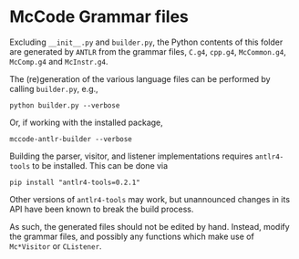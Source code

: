 # McCode Grammar files
Excluding `__init__.py` and `builder.py`, the Python
contents of this folder are generated by `ANTLR`
from the grammar files, `C.g4`, `cpp.g4`, `McCommon.g4`,
`McComp.g4` and `McInstr.g4`.

The (re)generation of the various language files can be performed by
calling `builder.py`, e.g.,
```console
python builder.py --verbose
```
Or, if working with the installed package,
```console
mccode-antlr-builder --verbose
```

Building the parser, visitor, and listener implementations requires
`antlr4-tools` to be installed. This can be done via
```console
pip install "antlr4-tools=0.2.1"
```
Other versions of `antlr4-tools` may work, but unannounced changes in its API
have been known to break the build process.

As such, the generated files should not be edited by hand.
Instead, modify the grammar files, and possibly any
functions which make use of `Mc*Visitor` or `CListener`.
